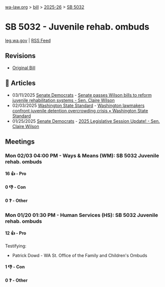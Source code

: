 [wa-law.org](/) > [bill](/bill/) > [2025-26](/bill/2025-26/) > [SB 5032](/bill/2025-26/sb/5032/)

# SB 5032 - Juvenile rehab. ombuds
[leg.wa.gov](https://app.leg.wa.gov/billsummary?BillNumber=5032&Year=2025&Initiative=false) | [RSS Feed](./rss.xml)

## Revisions
* [Original Bill](1/)

## 📰 Articles
* 03/11/2025 [Senate Democrats](/org/senate_democrats/) - [Senate passes Wilson bills to reform juvenile rehabilitation systems - Sen. Claire Wilson](https://senatedemocrats.wa.gov/wilson/2025/03/10/senate-passes-wilson-bills-to-reform-juvenile-rehabilitation-systems/#:~:text=5032)
* 02/03/2025 [Washington State Standard](/org/washington_state_standard/) - [Washington lawmakers confront juvenile detention overcrowding crisis • Washington State Standard](https://washingtonstatestandard.com/2025/02/03/washington-lawmakers-confront-juvenile-detention-overcrowding-crisis/#:~:text=Senate%20Bill%205032)
* 01/25/2025 [Senate Democrats](/org/senate_democrats/) - [2025 Legislative Session Update! - Sen. Claire Wilson](https://senatedemocrats.wa.gov/wilson/2025/01/24/2025-legislative-session-update/#:~:text=SB%205032)

## Meetings
### Mon 02/03 04:00 PM - Ways & Means (WM): SB 5032 Juvenile rehab. ombuds
#### 16 👍 - Pro

#### 0 👎 - Con

#### 0 ❓ - Other

### Mon 01/20 01:30 PM - Human Services (HS): SB 5032 Juvenile rehab. ombuds
#### 12 👍 - Pro
Testifying:
* Patrick Dowd - WA St. Office of the Family and Children's Ombuds

#### 1 👎 - Con

#### 0 ❓ - Other
